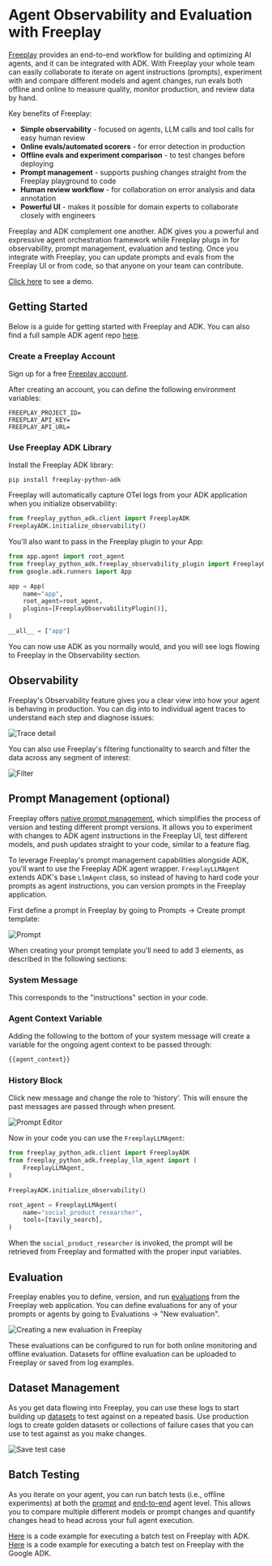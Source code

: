 # Agent Observability and Evaluation with Freeplay

[Freeplay](https://freeplay.ai/) provides an end-to-end workflow for building
and optimizing AI agents, and it can be integrated with ADK. With Freeplay your
whole team can easily collaborate to iterate on agent instructions (prompts),
experiment with and compare different models and agent changes, run evals both
offline and online to measure quality, monitor production, and review data by
hand.

Key benefits of Freeplay:

* **Simple observability** - focused on agents, LLM calls and tool calls for easy human review
* **Online evals/automated scorers** - for error detection in production
* **Offline evals and experiment comparison** - to test changes before deploying
* **Prompt management** - supports pushing changes straight from the Freeplay playground to code
* **Human review workflow** - for collaboration on error analysis and data annotation
* **Powerful UI** - makes it possible for domain experts to collaborate closely with engineers

Freeplay and ADK complement one another. ADK gives you a powerful and expressive
agent orchestration framework while Freeplay plugs in for observability, prompt
management, evaluation and testing. Once you integrate with Freeplay, you can
update prompts and evals from the Freeplay UI or from code, so that anyone on
your team can contribute.

[Click here](https://www.loom.com/share/82f41ffde94949beb941cb191f53c3ec?sid=997aff3c-daa3-40ab-93a9-fdaf87ea2ea1) to see a demo.

## Getting Started

Below is a guide for getting started with Freeplay and ADK. You can also find a
full sample ADK agent repo
[here](https://github.com/228Labs/freeplay-google-demo).

### Create a Freeplay Account

Sign up for a free [Freeplay account](https://freeplay.ai/signup).

After creating an account, you can define the following environment variables:

```
FREEPLAY_PROJECT_ID=
FREEPLAY_API_KEY=
FREEPLAY_API_URL=
```

### Use Freeplay ADK Library

Install the Freeplay ADK library:

```
pip install freeplay-python-adk
```

Freeplay will automatically capture OTel logs from your ADK application when
you initialize observability:

```python
from freeplay_python_adk.client import FreeplayADK
FreeplayADK.initialize_observability()
```

You'll also want to pass in the Freeplay plugin to your App:

```python
from app.agent import root_agent
from freeplay_python_adk.freeplay_observability_plugin import FreeplayObservabilityPlugin
from google.adk.runners import App

app = App(
    name="app",
    root_agent=root_agent,
    plugins=[FreeplayObservabilityPlugin()],
)

__all__ = ["app"]
```

You can now use ADK as you normally would, and you will see logs flowing to
Freeplay in the Observability section.

## Observability

Freeplay's Observability feature gives you a clear view into how your agent is
behaving in production. You can dig into to individual agent traces to
understand each step and diagnose issues:

![Trace detail](https://228labs.com/freeplay-google-demo/images/trace_detail.png)

You can also use Freeplay's filtering functionality to search and filter the
data across any segment of interest:

![Filter](https://228labs.com/freeplay-google-demo/images/filter.png)

## Prompt Management (optional)

Freeplay offers
[native prompt management](https://docs.freeplay.ai/docs/managing-prompts),
which simplifies the process of version and testing different prompt versions.
It allows you to experiment with changes to ADK agent instructions in the
Freeplay UI, test different models, and push updates straight to your code,
similar to a feature flag.

To leverage Freeplay's prompt management capabilities alongside ADK, you'll want
to use the Freeplay ADK agent wrapper. `FreeplayLLMAgent` extends ADK's base
`LlmAgent` class, so instead of having to hard code your prompts as agent
instructions, you can version prompts in the Freeplay application.

First define a prompt in Freeplay by going to Prompts -> Create prompt template:

![Prompt](https://228labs.com/freeplay-google-demo/images/prompt.png)

When creating your prompt template you'll need to add 3 elements, as described
in the following sections:

### System Message

This corresponds to the "instructions" section in your code.

### Agent Context Variable

Adding the following to the bottom of your system message will create a variable
for the ongoing agent context to be passed through:

```python
{{agent_context}}
```

### History Block

Click new message and change the role to 'history'. This will ensure the past
messages are passed through when present.

![Prompt Editor](https://228labs.com/freeplay-google-demo/images/prompt_editor.png)

Now in your code you can use the ```FreeplayLLMAgent```:

```python
from freeplay_python_adk.client import FreeplayADK
from freeplay_python_adk.freeplay_llm_agent import (
    FreeplayLLMAgent,
)

FreeplayADK.initialize_observability()

root_agent = FreeplayLLMAgent(
    name="social_product_researcher",
    tools=[tavily_search],
)
```

When the ```social_product_researcher``` is invoked, the prompt will be
retrieved from Freeplay and formatted with the proper input variables.

## Evaluation

Freeplay enables you to define, version, and run
[evaluations](https://docs.freeplay.ai/docs/evaluations) from the Freeplay web
application. You can define evaluations for any of your prompts or agents by
going to Evaluations -> "New evaluation".

![Creating a new evaluation in Freeplay](https://228labs.com/freeplay-google-demo/images/eval_create.png)

These evaluations can be configured to run for both online monitoring and
offline evaluation. Datasets for offline evaluation can be uploaded to Freeplay
or saved from log examples.

## Dataset Management

As you get data flowing into Freeplay, you can use these logs to start building
up [datasets](https://docs.freeplay.ai/docs/datasets) to test against on a
repeated basis. Use production logs to create golden datasets or collections of
failure cases that you can use to test against as you make changes.

![Save test case](https://228labs.com/freeplay-google-demo/images/save_test_case.png)

## Batch Testing

As you iterate on your agent, you can run batch tests (i.e., offline
experiments) at both the
[prompt](https://docs.freeplay.ai/docs/component-level-test-runs) and
[end-to-end](https://docs.freeplay.ai/docs/end-to-end-test-runs) agent level.
This allows you to compare multiple different models or prompt changes and
quantify changes head to head across your full agent execution.

[Here](https://github.com/228Labs/freeplay-google-demo/blob/main/examples/example_test_run.py)
is a code example for executing a batch test on Freeplay with ADK.
[Here](https://github.com/228Labs/freeplay-google-demo/blob/main/examples/example_test_run.py) is a code example for executing a batch test on Freeplay with the Google ADK. 
